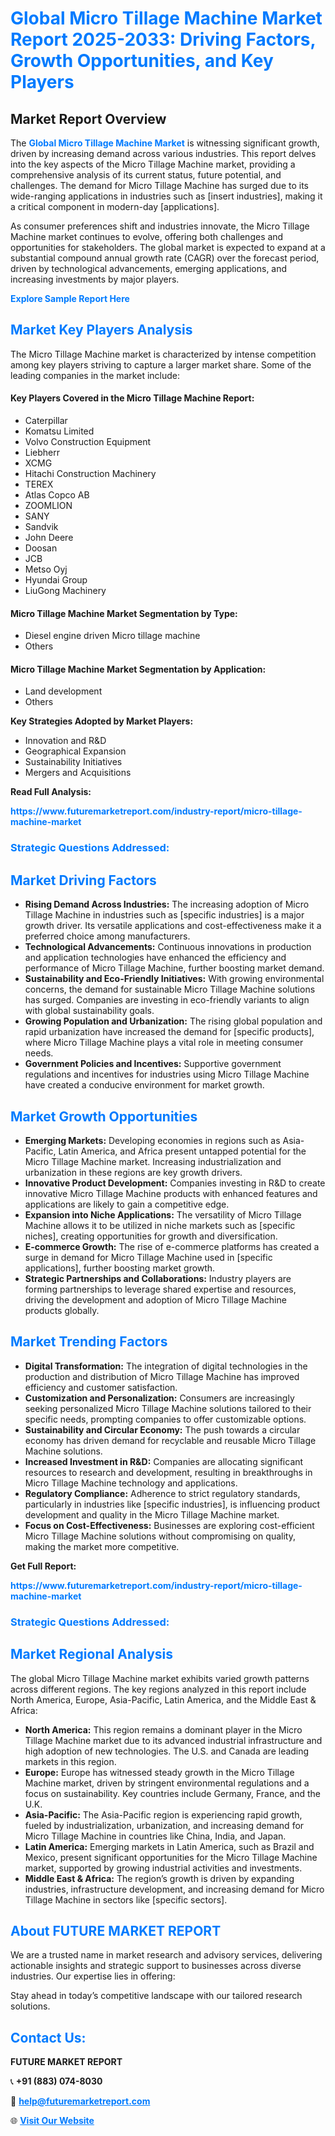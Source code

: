 <h1 style="color: #007BFF;">Global Micro Tillage Machine Market Report 2025-2033: Driving Factors, Growth Opportunities, and Key Players</h1>

<section id="overview">
<h2>Market Report Overview</h2>
<p>The <a href="https://www.futuremarketreport.com/industry-report/micro-tillage-machine-market" style="color: #007BFF; text-decoration: none;"><strong>Global Micro Tillage Machine Market</strong></a> is witnessing significant growth, driven by increasing demand across various industries. This report delves into the key aspects of the Micro Tillage Machine market, providing a comprehensive analysis of its current status, future potential, and challenges. The demand for Micro Tillage Machine has surged due to its wide-ranging applications in industries such as [insert industries], making it a critical component in modern-day [applications].</p>
<p>As consumer preferences shift and industries innovate, the Micro Tillage Machine market continues to evolve, offering both challenges and opportunities for stakeholders. The global market is expected to expand at a substantial compound annual growth rate (CAGR) over the forecast period, driven by technological advancements, emerging applications, and increasing investments by major players.</p>
</section>

<section id="overview">
<p><a href="https://www.futuremarketreport.com/request-sample/reportId=54096" style="color: #007BFF; text-decoration: none;"><strong>Explore Sample Report Here</strong></a></p>
</section>

<section id="key-players">
<h2 style="color: #007BFF;">Market Key Players Analysis</h2>
<p>The Micro Tillage Machine market is characterized by intense competition among key players striving to capture a larger market share. Some of the leading companies in the market include:</p>
<h4>Key Players Covered in the Micro Tillage Machine Report:</h4>
<ul><li>Caterpillar</li><li>Komatsu Limited</li><li>Volvo Construction Equipment</li><li>Liebherr</li><li>XCMG</li><li>Hitachi Construction Machinery</li><li>TEREX</li><li>Atlas Copco AB</li><li>ZOOMLION</li><li>SANY</li><li>Sandvik</li><li>John Deere</li><li>Doosan</li><li>JCB</li><li>Metso Oyj</li><li>Hyundai Group</li><li>LiuGong Machinery</li></ul>
<h4>Micro Tillage Machine Market Segmentation by Type:</h4>
<ul><li>Diesel engine driven Micro tillage machine</li><li>Others</li></ul>

<h4>Micro Tillage Machine Market Segmentation by Application:</h4>
<ul><li>Land development</li><li>Others</li></ul>
<p><strong>Key Strategies Adopted by Market Players:</strong></p>
<ul>
<li>Innovation and R&D</li>
<li>Geographical Expansion</li>
<li>Sustainability Initiatives</li>
<li>Mergers and Acquisitions</li>
</ul>
</section>

<section>
<p><strong>Read Full Analysis: </strong></p><a href="https://www.futuremarketreport.com/industry-report/micro-tillage-machine-market" style="color: #007BFF; text-decoration: none;"><strong>https://www.futuremarketreport.com/industry-report/micro-tillage-machine-market</strong></a>
<h3 style="color: #007BFF;">Strategic Questions Addressed:</h3>
</section>

<section id="driving-factors">
<h2 style="color: #007BFF;">Market Driving Factors</h2>
<ul>
<li><strong>Rising Demand Across Industries:</strong> The increasing adoption of Micro Tillage Machine in industries such as [specific industries] is a major growth driver. Its versatile applications and cost-effectiveness make it a preferred choice among manufacturers.</li>
<li><strong>Technological Advancements:</strong> Continuous innovations in production and application technologies have enhanced the efficiency and performance of Micro Tillage Machine, further boosting market demand.</li>
<li><strong>Sustainability and Eco-Friendly Initiatives:</strong> With growing environmental concerns, the demand for sustainable Micro Tillage Machine solutions has surged. Companies are investing in eco-friendly variants to align with global sustainability goals.</li>
<li><strong>Growing Population and Urbanization:</strong> The rising global population and rapid urbanization have increased the demand for [specific products], where Micro Tillage Machine plays a vital role in meeting consumer needs.</li>
<li><strong>Government Policies and Incentives:</strong> Supportive government regulations and incentives for industries using Micro Tillage Machine have created a conducive environment for market growth.</li>
</ul>
</section>

<section id="growth-opportunities">
<h2 style="color: #007BFF;">Market Growth Opportunities</h2>
<ul>
<li><strong>Emerging Markets:</strong> Developing economies in regions such as Asia-Pacific, Latin America, and Africa present untapped potential for the Micro Tillage Machine market. Increasing industrialization and urbanization in these regions are key growth drivers.</li>
<li><strong>Innovative Product Development:</strong> Companies investing in R&D to create innovative Micro Tillage Machine products with enhanced features and applications are likely to gain a competitive edge.</li>
<li><strong>Expansion into Niche Applications:</strong> The versatility of Micro Tillage Machine allows it to be utilized in niche markets such as [specific niches], creating opportunities for growth and diversification.</li>
<li><strong>E-commerce Growth:</strong> The rise of e-commerce platforms has created a surge in demand for Micro Tillage Machine used in [specific applications], further boosting market growth.</li>
<li><strong>Strategic Partnerships and Collaborations:</strong> Industry players are forming partnerships to leverage shared expertise and resources, driving the development and adoption of Micro Tillage Machine products globally.</li>
</ul>
</section>

<section id="trending-factors">
<h2 style="color: #007BFF;">Market Trending Factors</h2>
<ul>
<li><strong>Digital Transformation:</strong> The integration of digital technologies in the production and distribution of Micro Tillage Machine has improved efficiency and customer satisfaction.</li>
<li><strong>Customization and Personalization:</strong> Consumers are increasingly seeking personalized Micro Tillage Machine solutions tailored to their specific needs, prompting companies to offer customizable options.</li>
<li><strong>Sustainability and Circular Economy:</strong> The push towards a circular economy has driven demand for recyclable and reusable Micro Tillage Machine solutions.</li>
<li><strong>Increased Investment in R&D:</strong> Companies are allocating significant resources to research and development, resulting in breakthroughs in Micro Tillage Machine technology and applications.</li>
<li><strong>Regulatory Compliance:</strong> Adherence to strict regulatory standards, particularly in industries like [specific industries], is influencing product development and quality in the Micro Tillage Machine market.</li>
<li><strong>Focus on Cost-Effectiveness:</strong> Businesses are exploring cost-efficient Micro Tillage Machine solutions without compromising on quality, making the market more competitive.</li>
</ul>
</section>

<section>
<p><strong>Get Full Report: </strong></p><a href="https://www.futuremarketreport.com/industry-report/micro-tillage-machine-market" style="color: #007BFF; text-decoration: none;"><strong>https://www.futuremarketreport.com/industry-report/micro-tillage-machine-market</strong></a>
<h3 style="color: #007BFF;">Strategic Questions Addressed:</h3>
</section>


<section id="regional-analysis">
<h2 style="color: #007BFF;">Market Regional Analysis</h2>
<p>The global Micro Tillage Machine market exhibits varied growth patterns across different regions. The key regions analyzed in this report include North America, Europe, Asia-Pacific, Latin America, and the Middle East & Africa:</p>
<ul>
<li><strong>North America:</strong> This region remains a dominant player in the Micro Tillage Machine market due to its advanced industrial infrastructure and high adoption of new technologies. The U.S. and Canada are leading markets in this region.</li>
<li><strong>Europe:</strong> Europe has witnessed steady growth in the Micro Tillage Machine market, driven by stringent environmental regulations and a focus on sustainability. Key countries include Germany, France, and the U.K.</li>
<li><strong>Asia-Pacific:</strong> The Asia-Pacific region is experiencing rapid growth, fueled by industrialization, urbanization, and increasing demand for Micro Tillage Machine in countries like China, India, and Japan.</li>
<li><strong>Latin America:</strong> Emerging markets in Latin America, such as Brazil and Mexico, present significant opportunities for the Micro Tillage Machine market, supported by growing industrial activities and investments.</li>
<li><strong>Middle East & Africa:</strong> The region’s growth is driven by expanding industries, infrastructure development, and increasing demand for Micro Tillage Machine in sectors like [specific sectors].</li>
</ul>
</section>

<footer>
<h2 style="color: #007BFF;">About FUTURE MARKET REPORT</h2>
<p>We are a trusted name in market research and advisory services, delivering actionable insights and strategic support to businesses across diverse industries. Our expertise lies in offering:</p>

<p>Stay ahead in today’s competitive landscape with our tailored research solutions.</p>

<h2 style="color: #007BFF;">Contact Us:</h2>
<p><strong>FUTURE MARKET REPORT</strong></p>
<p>📞 <strong>+91 (883) 074-8030</strong></p>
<p>📧 <strong><a href="mailto:help@futuremarketreport.com" style="color: #007BFF;">help@futuremarketreport.com</a></strong></p>
<p>🌐 <strong><a href="https://www.futuremarketreport.com/" style="color: #007BFF;">Visit Our Website</a></strong></p>
</footer>